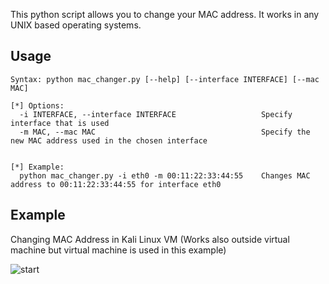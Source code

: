 This python script allows you to change your MAC address. It works in any UNIX based operating systems.

## Usage

```
Syntax: python mac_changer.py [--help] [--interface INTERFACE] [--mac MAC]

[*] Options:
  -i INTERFACE, --interface INTERFACE                   Specify interface that is used
  -m MAC, --mac MAC                                     Specify the new MAC address used in the chosen interface


[*] Example:
  python mac_changer.py -i eth0 -m 00:11:22:33:44:55    Changes MAC address to 00:11:22:33:44:55 for interface eth0

```

## Example

Changing MAC Address in Kali Linux VM (Works also outside virtual machine but virtual machine is used in this example)

![start](https://user-images.githubusercontent.com/72817588/171943060-669325d5-e09d-4d62-8a9c-dec1fc0209c6.jpg)
